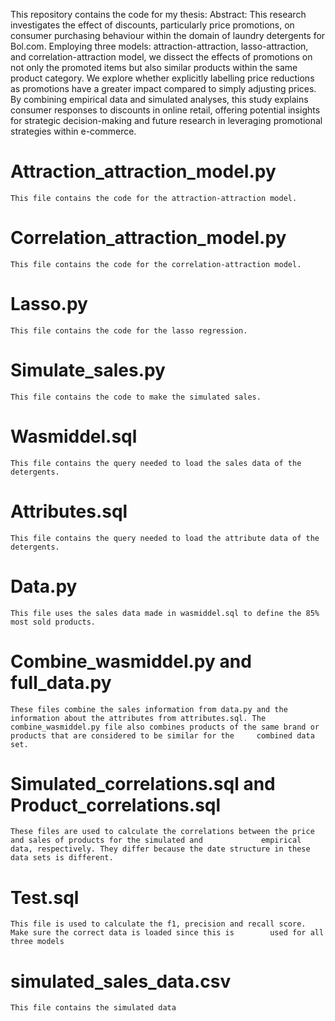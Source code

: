 

This repository contains the code for my thesis:
Abstract: This research investigates the effect of discounts, particularly price promotions, on consumer purchasing behaviour within the domain of laundry detergents for Bol.com. Employing three models: attraction-attraction, lasso-attraction, and correlation-attraction model, we dissect the effects of promotions on not only the promoted items but also similar products within the same product category. We explore whether explicitly labelling price reductions as promotions have a greater impact compared to simply adjusting prices. By combining empirical data and simulated analyses, this study explains consumer responses to discounts in online retail, offering potential insights for strategic decision-making and future research in leveraging promotional strategies within e-commerce.

# Attraction_attraction_model.py
    This file contains the code for the attraction-attraction model.

# Correlation_attraction_model.py
    This file contains the code for the correlation-attraction model.

# Lasso.py
    This file contains the code for the lasso regression.

# Simulate_sales.py
    This file contains the code to make the simulated sales.

# Wasmiddel.sql
    This file contains the query needed to load the sales data of the detergents.

# Attributes.sql
    This file contains the query needed to load the attribute data of the detergents.

# Data.py
    This file uses the sales data made in wasmiddel.sql to define the 85% most sold products.

# Combine_wasmiddel.py and full_data.py
    These files combine the sales information from data.py and the information about the attributes from attributes.sql. The     combine_wasmiddel.py file also combines products of the same brand or products that are considered to be similar for the     combined data set.

# Simulated_correlations.sql and Product_correlations.sql
    These files are used to calculate the correlations between the price and sales of products for the simulated and             empirical data, respectively. They differ because the date structure in these data sets is different.

# Test.sql
    This file is used to calculate the f1, precision and recall score. Make sure the correct data is loaded since this is        used for all three models

# simulated_sales_data.csv
    This file contains the simulated data
